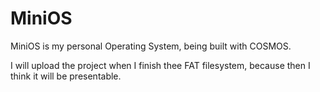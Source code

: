 # MiniOS
MiniOS is my personal Operating System, being built with COSMOS.

I will upload the project when I finish thee FAT filesystem, because then I think it will be presentable. 
